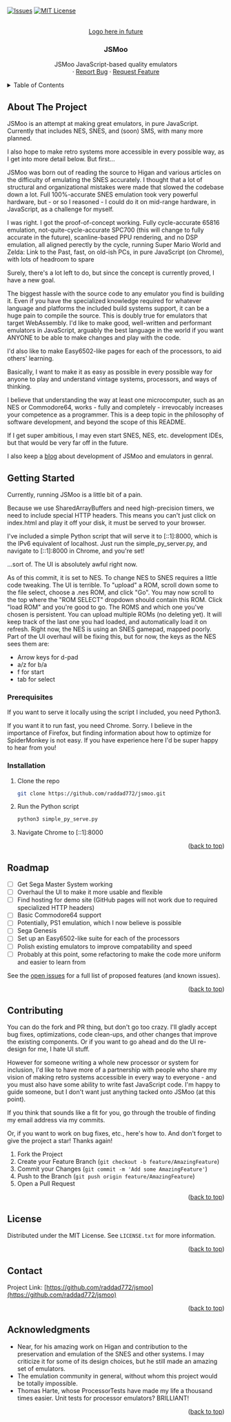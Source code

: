 <a name="readme-top"></a>
<!-- PROJECT SHIELDS -->
<!--
*** I'm using markdown "reference style" links for readability.
*** Reference links are enclosed in brackets [ ] instead of parentheses ( ).
*** See the bottom of this document for the declaration of the reference variables
*** for contributors-url, forks-url, etc. This is an optional, concise syntax you may use.
*** https://www.markdownguide.org/basic-syntax/#reference-style-links
-->
<!--[![Contributors][contributors-shield]][contributors-url]
[![Forks][forks-shield]][forks-url]
[![Stargazers][stars-shield]][stars-url]-->
[![Issues][issues-shield]][issues-url]
[![MIT License][license-shield]][license-url]
<!--[![LinkedIn][linkedin-shield]][linkedin-url]-->

<!-- PROJECT LOGO -->
<br />
<div align="center">
  <a href="https://github.com/raddad772/jsmoo">
    <!--<img src="images/logo.png" alt="Logo" width="80" height="80">-->Logo here in future
  </a>

<h3 align="center">JSMoo</h3>

  <p align="center">
    JSMoo JavaScript-based quality emulators
    <br />
    <!--<a href="https://github.com/raddad772/jsmoo"><strong>Explore the docs »</strong></a>
    <br />
    <br />
    <a href="https://github.com/raddad772/jsmoo">View Demo</a>-->
    ·
    <a href="https://github.com/raddad772/jsmoo/issues">Report Bug</a>
    ·
    <a href="https://github.com/raddad772/jsmoo/issues">Request Feature</a>
  </p>
</div>



<!-- TABLE OF CONTENTS -->
<details>
  <summary>Table of Contents</summary>
  <ol>
    <li>
      <a href="#about-the-project">About The Project</a>
<!--      <ul>
        <li><a href="#built-with">Built With</a></li>
      </ul>-->
    </li>
    <li>
      <a href="#getting-started">Getting Started</a>
      <ul>
        <li><a href="#prerequisites">Prerequisites</a></li>
        <li><a href="#installation">Installation</a></li>
      </ul>
    </li>
    <li><a href="#roadmap">Roadmap</a></li>
    <li><a href="#contributing">Contributing</a></li>
    <li><a href="#license">License</a></li>
    <li><a href="#contact">Contact</a></li>
    <li><a href="#acknowledgments">Acknowledgments</a></li>
  </ol>
</details>



<!-- ABOUT THE PROJECT -->
## About The Project

<!--[![Product Name Screen Shot][product-screenshot]](https://example.com)-->

JSMoo is an attempt at making great emulators, in pure JavaScript. Currently that includes NES, SNES, and (soon) SMS, with many more planned.

I also hope to make retro systems more accessible in every possible way, as I get into more detail below. But first...

JSMoo was born out of reading the source to Higan and various articles on the difficulty of emulating the SNES accurately. I thought that a lot of structural and organizational mistakes were made that slowed the codebase down a lot. Full 100%-accurate SNES emulation took very powerful hardware, but - or so I reasoned - I could do it on mid-range hardware, in JavaScript, as a challenge for myself.

I was right. I got the proof-of-concept working. Fully cycle-accurate 65816 emulation, not-quite-cycle-accurate SPC700 (this will change to fully accurate in the future), scanline-based PPU rendering, and no DSP emulation, all aligned perectly by the cycle, running Super Mario World and Zelda: Link to the Past, fast, on old-ish PCs, in pure JavaScript (on Chrome), with lots of headroom to spare

Surely, there's a lot left to do, but since the concept is currently proved, I have a new goal.

The biggest hassle with the source code to any emulator you find is building it. Even if you have the specialized knowledge required for whatever language and platforms the included build systems support, it can be a huge pain to compile the source.
This is doubly true for emulators that target WebAssembly.
I'd like to make good, well-written and performant emulators in JavaScript, arguably the best language in the world if you want ANYONE to be able to make changes and play with the code.

I'd also like to make Easy6502-like pages for each of the processors, to aid others' learning.

Basically, I want to make it as easy as possible in every possible way for anyone to play and understand vintage systems, processors, and ways of thinking.

I believe that understanding the way at least one microcomputer, such as an NES or Commodore64, works - fully and completely - irrevocably increases your competence as a programmer. This is a deep topic in the philosophy of software development, and beyond the scope of this README.

If I get super ambitious, I may even start SNES, NES, etc. development IDEs, but that would be very far off in the future.

I also keep a [blog](https://raddad772.github.io/) about development of JSMoo and emulators in genral. 

<!-- GETTING STARTED -->
## Getting Started

Currently, running JSMoo is a little bit of a pain.

Because we use SharedArrayBuffers and need high-precision timers, we need to include special HTTP headers. This means you can't just click on index.html and play it off your disk, it must be served to your browser.

I've included a simple Python script that will serve it to \[::1\]:8000, which is the IPv6 equivalent of localhost. Just run the simple_py_server.py, and navigate to \[::1\]:8000 in Chrome, and you're set!

...sort of. The UI is absolutely awful right now.

As of this commit, it is set to NES. To change NES to SNES requires a little code tweaking. The UI is terrible.
To "upload" a ROM, scroll down some to the file select, choose a .nes ROM, and click "Go". You may now scroll to the top where the "ROM SELECT" dropdown should contain this ROM. Click "load ROM" and you're good to go.
The ROMS and which one you've chosen is persistent. You can upload multiple ROMs (no deleting yet). It will keep track of the last one you had loaded, and automatically load it on refresh.
Right now, the NES is using an SNES gamepad, mapped poorly. Part of the UI overhaul will be fixing this, but for now, the keys as the NES sees them are:

 - Arrow keys for d-pad
 - a/z for b/a
 - f for start
 - tab for select

### Prerequisites

If you want to serve it locally using the script I included, you need Python3.

If you want it to run fast, you need Chrome. Sorry. I believe in the importance of Firefox, but finding information about how to optimize for SpiderMonkey is not easy. If you have experience here I'd be super happy to hear from you!

### Installation

1. Clone the repo
   ```sh
   git clone https://github.com/raddad772/jsmoo.git
   ```
2. Run the Python script
   ```sh
   python3 simple_py_serve.py
   ```
3. Navigate Chrome to \[::1\]:8000

<p align="right">(<a href="#readme-top">back to top</a>)</p>


<!-- ROADMAP -->
## Roadmap

- [ ] Get Sega Master System working
- [ ] Overhaul the UI to make it more usable and flexible
- [ ] Find hosting for demo site (GitHub pages will not work due to required specialized HTTP headers)
- [ ] Basic Commodore64 support
- [ ] Potentially, PS1 emulation, which I now believe is possible
- [ ] Sega Genesis
- [ ] Set up an Easy6502-like suite for each of the processors
- [ ] Polish existing emulators to improve compatability and speed
- [ ] Probably at this point, some refactoring to make the code more uniform and easier to learn from

See the [open issues](https://github.com/raddad772/jsmoo/issues) for a full list of proposed features (and known issues).

<p align="right">(<a href="#readme-top">back to top</a>)</p>

<!-- CONTRIBUTING -->
## Contributing

You can do the fork and PR thing, but don't go too crazy. I'll gladly accept bug fixes, optimizations, code clean-ups, and other changes that improve the existing components. Or if you want to go ahead and do the UI re-design for me, I hate UI stuff. 

However for someone writing a whole new processor or system for inclusion, I'd like to have more of a partnership with people who share my vision of making retro systems accessible in every way to everyone - and you must also have some ability to write fast JavaScript code. I'm happy to guide someone, but I don't want just anything tacked onto JSMoo (at this point).

If you think that sounds like a fit for you, go through the trouble of finding my email address via my commits.

Or, if you want to work on bug fixes, etc., here's how to. And don't forget to give the project a star! Thanks again!

1. Fork the Project
2. Create your Feature Branch (`git checkout -b feature/AmazingFeature`)
3. Commit your Changes (`git commit -m 'Add some AmazingFeature'`)
4. Push to the Branch (`git push origin feature/AmazingFeature`)
5. Open a Pull Request

<p align="right">(<a href="#readme-top">back to top</a>)</p>


<!-- LICENSE -->
## License

Distributed under the MIT License. See `LICENSE.txt` for more information.

<p align="right">(<a href="#readme-top">back to top</a>)</p>




<!-- CONTACT -->
## Contact

<!--Your Name - [@twitter_handle](https://twitter.com/twitter_handle) - email@email_client.com-->

Project Link: [https://github.com/raddad772/jsmoo](https://github.com/raddad772/jsmoo)

<p align="right">(<a href="#readme-top">back to top</a>)</p>



<!-- ACKNOWLEDGMENTS -->
## Acknowledgments

* []() Near, for his amazing work on Higan and contribution to the preservation and emulation of the SNES and other systems. I may criticize it for some of its design choices, but he still made an amazing set of emulators.
* []() The emulation community in general, without whom this project would be totally impossible.
* []() Thomas Harte, whose ProcessorTests have made my life a thousand times easier. Unit tests for processor emulators? BRILLIANT!

<p align="right">(<a href="#readme-top">back to top</a>)</p>



<!-- MARKDOWN LINKS & IMAGES -->
<!-- https://www.markdownguide.org/basic-syntax/#reference-style-links -->
[contributors-shield]: https://img.shields.io/github/contributors/raddad772/jsmoo.svg?style=for-the-badge
[contributors-url]: https://github.com/raddad772/jsmoo/graphs/contributors
[forks-shield]: https://img.shields.io/github/forks/raddad772/jsmoo.svg?style=for-the-badge
[forks-url]: https://github.com/raddad772/jsmoo/network/members
[stars-shield]: https://img.shields.io/github/stars/raddad772/jsmoo.svg?style=for-the-badge
[stars-url]: https://github.com/raddad772/jsmoo/stargazers
[issues-shield]: https://img.shields.io/github/issues/raddad772/jsmoo.svg?style=for-the-badge
[issues-url]: https://github.com/raddad772/jsmoo/issues
[license-shield]: https://img.shields.io/github/license/raddad772/jsmoo.svg?style=for-the-badge
[license-url]: https://github.com/raddad772/jsmoo/blob/master/LICENSE.txt
[linkedin-shield]: https://img.shields.io/badge/-LinkedIn-black.svg?style=for-the-badge&logo=linkedin&colorB=555
[linkedin-url]: https://linkedin.com/in/linkedin_username
[product-screenshot]: images/screenshot.png
[Next.js]: https://img.shields.io/badge/next.js-000000?style=for-the-badge&logo=nextdotjs&logoColor=white
[Next-url]: https://nextjs.org/
[React.js]: https://img.shields.io/badge/React-20232A?style=for-the-badge&logo=react&logoColor=61DAFB
[React-url]: https://reactjs.org/
[Vue.js]: https://img.shields.io/badge/Vue.js-35495E?style=for-the-badge&logo=vuedotjs&logoColor=4FC08D
[Vue-url]: https://vuejs.org/
[Angular.io]: https://img.shields.io/badge/Angular-DD0031?style=for-the-badge&logo=angular&logoColor=white
[Angular-url]: https://angular.io/
[Svelte.dev]: https://img.shields.io/badge/Svelte-4A4A55?style=for-the-badge&logo=svelte&logoColor=FF3E00
[Svelte-url]: https://svelte.dev/
[Laravel.com]: https://img.shields.io/badge/Laravel-FF2D20?style=for-the-badge&logo=laravel&logoColor=white
[Laravel-url]: https://laravel.com
[Bootstrap.com]: https://img.shields.io/badge/Bootstrap-563D7C?style=for-the-badge&logo=bootstrap&logoColor=white
[Bootstrap-url]: https://getbootstrap.com
[JQuery.com]: https://img.shields.io/badge/jQuery-0769AD?style=for-the-badge&logo=jquery&logoColor=white
[JQuery-url]: https://jquery.com 
